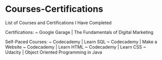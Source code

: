 # Courses-Certifications
List of Courses and Certifications I Have Completed

Certifications:
  ~ Google Garage | The Fundamentals of Digital Marketing
  
Self-Paced Courses:
  ~ Codecademy | Learn SQL
  ~ Codecademy | Make a Website
  ~ Codecademy | Learn HTML
  ~ Codecademy | Learn CSS
  ~ Udacity | Object Oriented Programming in Java

